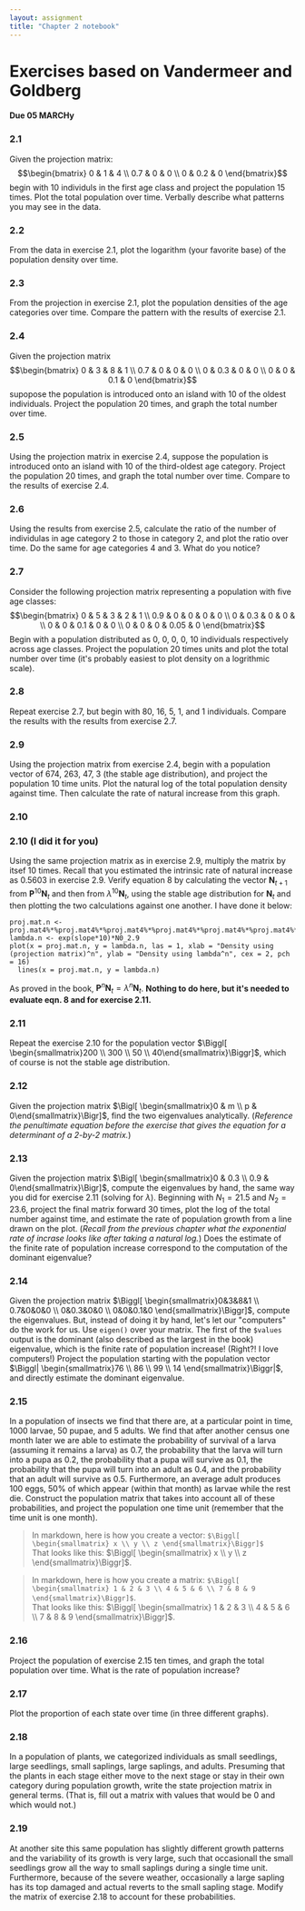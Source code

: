```yaml
---
layout: assignment
title: "Chapter 2 notebook"
---
```


# Exercises based on Vandermeer and Goldberg
**Due 05 MARCHy**

### 2.1
Given the projection matrix:
$$\begin{bmatrix}
0 & 1 & 4 \\
0.7 & 0 & 0 \\
0 & 0.2 & 0
\end{bmatrix}$$
begin with 10 individuls in the first age class and project the population 15 times. Plot the total population over time. Verbally describe what patterns you may see in the data.

### 2.2
From the data in exercise 2.1, plot the logarithm (your favorite base) of the population density over time.

### 2.3
From the projection in exercise 2.1, plot the population densities of the age categories over time. Compare the pattern with the results of exercise 2.1.

### 2.4
Given the projection matrix
$$\begin{bmatrix}
0   & 3   & 8   & 1 \\
0.7 & 0   & 0   & 0 \\
0   & 0.3 & 0   & 0 \\
0   & 0   & 0.1 & 0
\end{bmatrix}$$
supopose the population is introduced onto an island with 10 of the oldest individuals. Project the population 20 times, and graph the total number over time.

### 2.5
Using the projection matrix in exercise 2.4, suppose the population is introduced onto an island with 10 of the third-oldest age category. Project the population 20 times, and graph the total number over time. Compare to the results of exercise 2.4.

### 2.6
Using the results from exercise 2.5, calculate the ratio of the number of individulas in age category 2 to those in category 2, and plot the ratio over time. Do the same for age categories 4 and 3. What do you notice?

### 2.7
Consider the following projection matrix representing a population with five age classes:
$$\begin{bmatrix}
0 & 5 & 3 & 2 & 1 \\
0.9 & 0 & 0 & 0 & 0 \\
0 & 0.3 & 0 & 0 &  \\
0 & 0 & 0.1 & 0 & 0 \\
0 & 0 & 0 & 0.05 & 0
\end{bmatrix}$$
Begin with a population distributed as 0, 0, 0, 0, 10 individuals respectively across age classes. Project the population 20 times units and plot the total number over time (it's probably easiest to plot density on a logrithmic scale).

### 2.8
Repeat exercise 2.7, but begin with 80, 16, 5, 1, and 1 individuals. Compare the results with the results from exercise 2.7.

### 2.9
Using the projection matrix from exercise 2.4, begin with a population vector of 674, 263, 47, 3 (the stable age distribution), and project the population 10 time units. Plot the natural log of the total population density against time. Then calculate the rate of natural increase from this graph.

### 2.10
### 2.10 (I did it for you)
Using the same projection matrix as in exercise 2.9, multiply the matrix by itsef 10 times. Recall that you estimated the intrinsic rate of natural increase as 0.5603 in exercise 2.9. Verify equation 8 by calculating the vector $\mathbf{N}_{t+1}$ from $\mathbf{P}^{10}\mathbf{N}_t$ and then from $\lambda ^10\mathbf{N}_t$, using the stable age distribution for $\mathbf{N}_t$ and then plotting the two calculations against one another. I have done it below:  
```
proj.mat.n <- proj.mat4%*%proj.mat4%*%proj.mat4%*%proj.mat4%*%proj.mat4%*%proj.mat4%*%proj.mat4%*%proj.mat4%*%proj.mat4%*%proj.mat4%*%N0_2.9
lambda.n <- exp(slope*10)*N0_2.9
plot(x = proj.mat.n, y = lambda.n, las = 1, xlab = "Density using (projection matrix)^n", ylab = "Density using lambda^n", cex = 2, pch = 16)
  lines(x = proj.mat.n, y = lambda.n)
```  
As proved in the book, $\mathbf{P}^n\mathbf{N}_t = \lambda ^n\mathbf{N}_t$. **Nothing to do here, but it's needed to evaluate eqn. 8 and for exercise 2.11.**

### 2.11
Repeat the exercise 2.10 for the population vector $\Biggl[ \begin{smallmatrix}200 \\ 300 \\ 50 \\ 40\end{smallmatrix}\Biggr]$, which of course is not the stable age distribution.

### 2.12
Given the projection matrix $\Bigl[ \begin{smallmatrix}0 & m \\ p & 0\end{smallmatrix}\Bigr]$, find the two eigenvalues analytically. (*Reference the penultimate equation before the exercise that gives the equation for a determinant of a 2-by-2 matrix.*)

### 2.13
Given the projection matrix $\Bigl[ \begin{smallmatrix}0 & 0.3 \\ 0.9 & 0\end{smallmatrix}\Bigr]$, compute the eigenvalues by hand, the same way you did for exercise 2.11 (solving for $\lambda$). Beginning with $N_1 = 21.5$ and $N_2 = 23.6$, project the final matrix forward 30 times, plot the log of the total number against time, and estimate the rate of population growth from a line drawn on the plot. (*Recall from the previous chapter what the exponential rate of incrase looks like after taking a natural log.*) Does the estimate of the finite rate of population increase correspond to the computation of the dominant eigenvalue?

### 2.14
Given the projection matrix $\Biggl[ \begin{smallmatrix}0&3&8&1 \\ 0.7&0&0&0 \\ 0&0.3&0&0 \\ 0&0&0.1&0  \end{smallmatrix}\Biggr]$, compute the eigenvalues. But, instead of doing it by hand, let's let our "computers" do the work for us. Use `eigen()` over your matrix. The first of the `$values` output is the dominant (also described as the largest in the book) eigenvalue, which is the finite rate of population increase! (Right?! I love computers!) Project the population starting with the population vector $\Biggl| \begin{smallmatrix}76 \\ 86 \\ 99 \\ 14  \end{smallmatrix}\Biggr|$, and directly estimate the dominant eigenvalue.


### 2.15
In a population of insects we find that there are, at a particular point in time, 1000 larvae, 50 pupae, and 5 adults. We find that after another census one month later we are able to estimate the probability of survival of a larva (assuming it remains a larva) as 0.7, the probability that the larva will turn into a pupa as 0.2, the probability that a pupa will survive as 0.1, the probability that the pupa will turn into an adult as 0.4, and the probability that an adult will survive as 0.5. Furthermore, an average adult produces 100 eggs, 50% of which appear (within that month) as larvae while the rest die. Construct the population matrix that takes into account all of these probabilities, and project the population one time unit (remember that the time unit is one month).

> In markdown, here is how you create a vector: `$\Biggl[ \begin{smallmatrix} x \\ y \\ z \end{smallmatrix}\Biggr]$`  
That looks like this: $\Biggl[ \begin{smallmatrix} x \\ y \\ z \end{smallmatrix}\Biggr]$.

> In markdown, here is how you create a matrix: `$\Biggl[ \begin{smallmatrix} 1 & 2 & 3 \\ 4 & 5 & 6 \\ 7 & 8 & 9 \end{smallmatrix}\Biggr]$`.  
That looks like this: $\Biggl[ \begin{smallmatrix} 1 & 2 & 3 \\ 4 & 5 & 6 \\ 7 & 8 & 9 \end{smallmatrix}\Biggr]$.

### 2.16
Project the population of exercise 2.15 ten times, and graph the total population over time. What is the rate of population increase?

### 2.17
Plot the proportion of each state over time (in three different graphs).

### 2.18
In a population of plants, we categorized individuals as small seedlings, large seedlings, small saplings, large saplings, and adults. Presuming that the plants in each stage either move to the next stage or stay in their own category during population growth, write the state projection matrix in general terms. (That is, fill out a matrix with values that would be 0 and which would not.)

### 2.19
At another site this same population has slightly different growth patterns and the variability of its growth is very large, such that occasionall the small seedlings grow all the way to small saplings during a single time unit. Furthermore, because of the severe weather, occasionally a large sapling has its top damaged and actual reverts to the small sapling stage. Modify the matrix of exercise 2.18 to account for these probabilities.